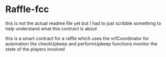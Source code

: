 # Raffle-fcc
this is not the actual readme file yet 
but I had to just scribble something 
to help understand what this contract is about

this is a smart contract for a raffle
which uses the vrfCoordinator for automation 
the checkUpkeep and performUpkeep functions monitor the 
state of the players involved 
